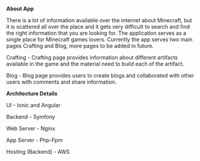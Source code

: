 **About App**

There is a lot of information available over the internet about Minecraft, but it is scattered all over the place and it gets very difficult to search and find the right information that you are looking for.
The application serves as a single place for Minecraft games lovers.
Currently the app serves two main pages Crafting and Blog, more pages to be added in future.

Crafting - Crafting page provides information about different artifacts available in the game and the material need to build each of the artifact.

Blog - Blog page provides users to create blogs and collaborated with other users with comments and share information.

**Architecture Details**

UI - Ionic and Angular

Backend - Symfony

Web Server - Nginx

App Server - Php-Fpm

Hosting (Backend) - AWS
